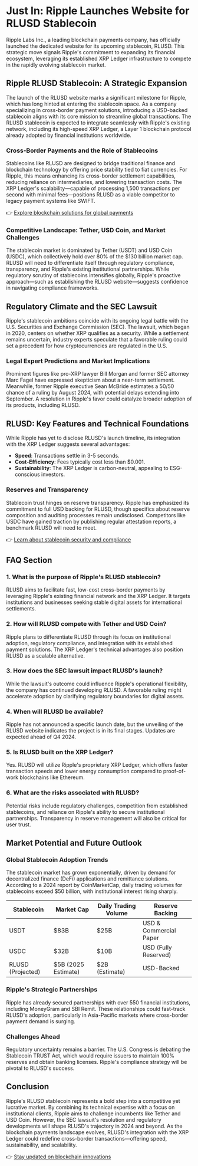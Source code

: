 # Just In: Ripple Launches Website for RLUSD Stablecoin  

Ripple Labs Inc., a leading blockchain payments company, has officially launched the dedicated website for its upcoming stablecoin, RLUSD. This strategic move signals Ripple's commitment to expanding its financial ecosystem, leveraging its established XRP Ledger infrastructure to compete in the rapidly evolving stablecoin market.  

## Ripple RLUSD Stablecoin: A Strategic Expansion  

The launch of the RLUSD website marks a significant milestone for Ripple, which has long hinted at entering the stablecoin space. As a company specializing in cross-border payment solutions, introducing a USD-backed stablecoin aligns with its core mission to streamline global transactions. The RLUSD stablecoin is expected to integrate seamlessly with Ripple's existing network, including its high-speed XRP Ledger, a Layer 1 blockchain protocol already adopted by financial institutions worldwide.  

### Cross-Border Payments and the Role of Stablecoins  
Stablecoins like RLUSD are designed to bridge traditional finance and blockchain technology by offering price stability tied to fiat currencies. For Ripple, this means enhancing its cross-border settlement capabilities, reducing reliance on intermediaries, and lowering transaction costs. The XRP Ledger's scalability—capable of processing 1,500 transactions per second with minimal fees—positions RLUSD as a viable competitor to legacy payment systems like SWIFT.  

👉 [Explore blockchain solutions for global payments](https://bit.ly/okx-bonus)  

### Competitive Landscape: Tether, USD Coin, and Market Challenges  
The stablecoin market is dominated by Tether (USDT) and USD Coin (USDC), which collectively hold over 80% of the $130 billion market cap. RLUSD will need to differentiate itself through regulatory compliance, transparency, and Ripple's existing institutional partnerships. While regulatory scrutiny of stablecoins intensifies globally, Ripple's proactive approach—such as establishing the RLUSD website—suggests confidence in navigating compliance frameworks.  

## Regulatory Climate and the SEC Lawsuit  

Ripple's stablecoin ambitions coincide with its ongoing legal battle with the U.S. Securities and Exchange Commission (SEC). The lawsuit, which began in 2020, centers on whether XRP qualifies as a security. While a settlement remains uncertain, industry experts speculate that a favorable ruling could set a precedent for how cryptocurrencies are regulated in the U.S.  

### Legal Expert Predictions and Market Implications  
Prominent figures like pro-XRP lawyer Bill Morgan and former SEC attorney Marc Fagel have expressed skepticism about a near-term settlement. Meanwhile, former Ripple executive Sean McBride estimates a 50/50 chance of a ruling by August 2024, with potential delays extending into September. A resolution in Ripple's favor could catalyze broader adoption of its products, including RLUSD.  

## RLUSD: Key Features and Technical Foundations  

While Ripple has yet to disclose RLUSD's launch timeline, its integration with the XRP Ledger suggests several advantages:  
- **Speed**: Transactions settle in 3-5 seconds.  
- **Cost-Efficiency**: Fees typically cost less than $0.001.  
- **Sustainability**: The XRP Ledger is carbon-neutral, appealing to ESG-conscious investors.  

### Reserves and Transparency  
Stablecoin trust hinges on reserve transparency. Ripple has emphasized its commitment to full USD backing for RLUSD, though specifics about reserve composition and auditing processes remain undisclosed. Competitors like USDC have gained traction by publishing regular attestation reports, a benchmark RLUSD will need to meet.  

👉 [Learn about stablecoin security and compliance](https://bit.ly/okx-bonus)  

## FAQ Section  

### 1. What is the purpose of Ripple's RLUSD stablecoin?  
RLUSD aims to facilitate fast, low-cost cross-border payments by leveraging Ripple's existing financial network and the XRP Ledger. It targets institutions and businesses seeking stable digital assets for international settlements.  

### 2. How will RLUSD compete with Tether and USD Coin?  
Ripple plans to differentiate RLUSD through its focus on institutional adoption, regulatory compliance, and integration with its established payment solutions. The XRP Ledger's technical advantages also position RLUSD as a scalable alternative.  

### 3. How does the SEC lawsuit impact RLUSD's launch?  
While the lawsuit's outcome could influence Ripple's operational flexibility, the company has continued developing RLUSD. A favorable ruling might accelerate adoption by clarifying regulatory boundaries for digital assets.  

### 4. When will RLUSD be available?  
Ripple has not announced a specific launch date, but the unveiling of the RLUSD website indicates the project is in its final stages. Updates are expected ahead of Q4 2024.  

### 5. Is RLUSD built on the XRP Ledger?  
Yes. RLUSD will utilize Ripple's proprietary XRP Ledger, which offers faster transaction speeds and lower energy consumption compared to proof-of-work blockchains like Ethereum.  

### 6. What are the risks associated with RLUSD?  
Potential risks include regulatory challenges, competition from established stablecoins, and reliance on Ripple's ability to secure institutional partnerships. Transparency in reserve management will also be critical for user trust.  

## Market Potential and Future Outlook  

### Global Stablecoin Adoption Trends  
The stablecoin market has grown exponentially, driven by demand for decentralized finance (DeFi) applications and remittance solutions. According to a 2024 report by CoinMarketCap, daily trading volumes for stablecoins exceed $50 billion, with institutional interest rising sharply.  

| Stablecoin | Market Cap | Daily Trading Volume | Reserve Backing |  
|------------|------------|-----------------------|-----------------|  
| USDT       | $83B       | $25B                 | USD & Commercial Paper |  
| USDC       | $32B       | $10B                 | USD (Fully Reserved) |  
| RLUSD (Projected) | $5B (2025 Estimate) | $2B (Estimate) | USD-Backed |  

### Ripple's Strategic Partnerships  
Ripple has already secured partnerships with over 550 financial institutions, including MoneyGram and SBI Remit. These relationships could fast-track RLUSD's adoption, particularly in Asia-Pacific markets where cross-border payment demand is surging.  

### Challenges Ahead  
Regulatory uncertainty remains a barrier. The U.S. Congress is debating the Stablecoin TRUST Act, which would require issuers to maintain 100% reserves and obtain banking licenses. Ripple's compliance strategy will be pivotal to RLUSD's success.  

## Conclusion  

Ripple's RLUSD stablecoin represents a bold step into a competitive yet lucrative market. By combining its technical expertise with a focus on institutional clients, Ripple aims to challenge incumbents like Tether and USD Coin. However, the SEC lawsuit's resolution and regulatory developments will shape RLUSD's trajectory in 2024 and beyond. As the blockchain payments landscape evolves, RLUSD's integration with the XRP Ledger could redefine cross-border transactions—offering speed, sustainability, and scalability.  

👉 [Stay updated on blockchain innovations](https://bit.ly/okx-bonus)  
